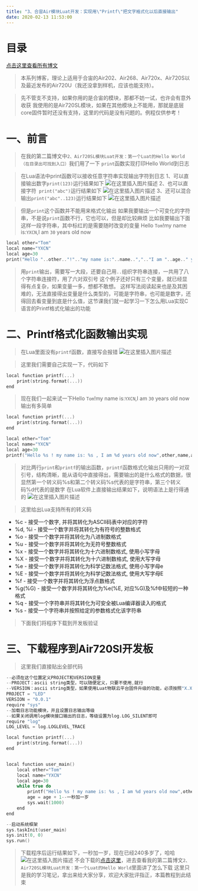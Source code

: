 ```yaml
---
title: "3、合宙Air模块Luat开发：实现用\"Printf\"把文字格式化以后直接输出"
date: 2020-02-13 11:53:00
---
```


# 目录

[点击这里查看所有博文](https://blog.csdn.net/weixin_44570083/article/details/104285283)

> 本系列博客，理论上适用于合宙的Air202、Air268、Air720x、Air720S以及最近发布的Air720U（我还没拿到样机，应该也能支持）。


> 先不管支不支持，如果你用的是合宙的模块，那都不妨一试，也许会有意外收获
我使用的是Air720SL模块，如果在其他模块上不能用，那就是底层core固件暂时还没有支持，这里的代码是没有问题的。例程仅供参考！

# 一、前言

> 在我的第二篇博文中`2、Air720SL模块Luat开发：第一个Luat的Hello World（在目录出可找到入口）`我们用了一下
> `print`函数实现打印Hello World到日志

> 在Lua语法中print函数可以接收任意字符串实现输出字符到日志
> 1、可以直接输出数字`print(123)`运行结果如下
> ![在这里插入图片描述](https://img-blog.csdnimg.cn/20200213105046567.png)
> 2、也可以直接字符` print("abc")`运行结果如下
> ![在这里插入图片描述](https://img-blog.csdnimg.cn/20200213105213956.png)
> 3、还可以混合输出`print("abc"..123)`运行结果如下
> ![在这里插入图片描述](https://img-blog.csdnimg.cn/20200213105321335.png)

>但是`print`这个函数并不能用来格式化输出
>如果我要输出一个可变化的字符串，不是说`print`函数不行，它也可以，但是却比较麻烦
>比如我要输出下面这样一段字符串，其中标红的是需要随时改变的变量
>Hello `Tom`!my name is:`YXCN`,I am `30` years old now

```c
local other="Tom"
local name="YXCN"
local age=30
print("Hello "..other.."!".."my name is:"..name..",".."I am "..age.." years old now")
```

>用`print`输出，需要写一大段，还要自己用`..`组织字符串连接，一共用了八个字符串连接符，用了六对双引号
>这个例子还好只有三个变量，就已经显得有点复杂，如果变量一多，想都不敢想。
>这样写法阅读起来也是及其困难的，无法直接得出变量是什么类型的，可能是字符串，也可能是数字，还得回去看变量到底是什么值，这节课我们就一起学习一下怎么用Lua实现C语言的Printf格式化输出的功能

# 二、Printf格式化函数输出实现

> 在Lua里面没有`printf`函数，直接写会报错
> ![在这里插入图片描述](https://img-blog.csdnimg.cn/20200213111500236.png)

> 这里我们需要自己实现一下，代码如下

```c
local function printf(...)
	print(string.format(...))
end
```

> 现在我们一起来试一下Hello `Tom`!my name is:`YXCN`,I am `30` years old now输出有多简单

```c
local function printf(...)
	print(string.format(...))
end

local other="Tom"
local name="YXCN"
local age=30
printf("Hello %s ! my name is: %s , I am %d years old now",other,name,age)

```

> 对比两行`print`和`printf`的输出函数，`printf`函数格式化输出只用的一对双引号，结构清晰，能从语句中直接得出，需要输出的是什么格式的数据，很显然第一个转义码%s和第二个转义码%s代表的是字符串，第三个转义码%d代表的是数字
> 在Lua软件上直接输出结果如下，说明语法上是行得通的
> ![在这里插入图片描述](https://img-blog.csdnimg.cn/20200213112732472.png)

> 这里给出Lua支持所有的转义码

* %c - 接受一个数字, 并将其转化为ASCII码表中对应的字符
* %d, %i - 接受一个数字并将其转化为有符号的整数格式
* %o - 接受一个数字并将其转化为八进制数格式
* %u - 接受一个数字并将其转化为无符号整数格式
* %x - 接受一个数字并将其转化为十六进制数格式, 使用小写字母
* %X - 接受一个数字并将其转化为十六进制数格式, 使用大写字母
* %e - 接受一个数字并将其转化为科学记数法格式, 使用小写字母e
* %E - 接受一个数字并将其转化为科学记数法格式, 使用大写字母E
* %f - 接受一个数字并将其转化为浮点数格式
* %g(%G) - 接受一个数字并将其转化为%e(%E, 对应%G)及%f中较短的一种格式
* %q - 接受一个字符串并将其转化为可安全被Lua编译器读入的格式
* %s - 接受一个字符串并按照给定的参数格式化该字符串


> 下面我们将程序下载到开发板验证

 # 三、下载程序到Air720Sl开发板

> 这里我们直接贴出全部代码

```c
--必须在这个位置定义PROJECT和VERSION变量
--PROJECT：ascii string类型，可以随便定义，只要不使用,就行
--VERSION：ascii string类型，如果使用Luat物联云平台固件升级的功能，必须按照"X.X.X"定义，X表示1位数字；否则可随便定义
PROJECT = "LED"
VERSION = "0.0.1"
require "sys"
--加载日志功能模块，并且设置日志输出等级
--如果关闭调用log模块接口输出的日志，等级设置为log.LOG_SILENT即可
require "log"
LOG_LEVEL = log.LOGLEVEL_TRACE

local function printf(...)
	print(string.format(...))
end


local function user_main()
	local other="Tom"
	local name="YXCN"
	local age=30
    while true do
		printf("Hello %s ! my name is: %s , I am %d years old now",other,name,age)
		age = age + 1--一秒加一岁
		sys.wait(1000)
	end
end

--启动系统框架
sys.taskInit(user_main)
sys.init(0, 0)
sys.run()


```

> 下载程序后运行结果如下，一秒加一岁，现在已经240多岁了，哈哈
> ![在这里插入图片描述](https://img-blog.csdnimg.cn/20200213113713240.png?x-oss-process=image/watermark,type_ZmFuZ3poZW5naGVpdGk,shadow_10,text_aHR0cHM6Ly9ibG9nLmNzZG4ubmV0L3dlaXhpbl80NDU3MDA4Mw==,size_16,color_FFFFFF,t_70)
> 不会下载的[点击这里](https://blog.csdn.net/weixin_44570083/article/details/104285283)，进去查看我的第二篇博文`2、Air720SL模块Luat开发：第一个Luat的Hello World`里面讲了怎么下载
> 这里只是我的学习笔记，拿出来给大家分享，欢迎大家批评指正，本篇教程到此结束
